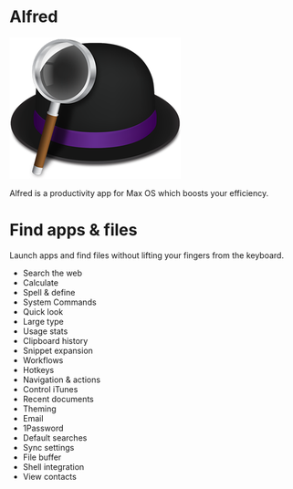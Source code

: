 Alfred
======

[![Image of Alfred][alfred_image]][alfred]

Alfred is a productivity app for Max OS which boosts your efficiency.

# Find apps & files
Launch apps and find files without lifting your fingers from the keyboard.

* Search the web
* Calculate
* Spell & define
* System Commands
* Quick look
* Large type
* Usage stats
* Clipboard history
* Snippet expansion
* Workflows
* Hotkeys
* Navigation & actions
* Control iTunes
* Recent documents
* Theming
* Email
* 1Password
* Default searches
* Sync settings
* File buffer
* Shell integration
* View contacts

[alfred]: https://www.alfredapp.com/
[alfred_image]: ./alfred.png
